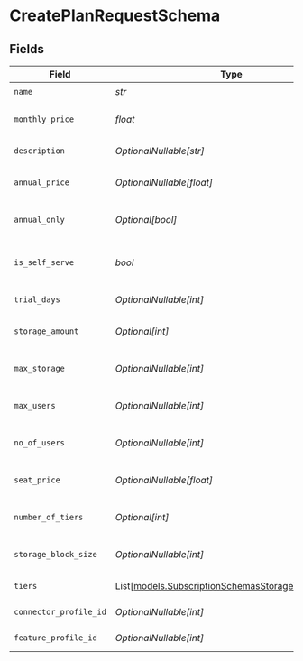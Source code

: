 # CreatePlanRequestSchema


## Fields

| Field                                                                                                  | Type                                                                                                   | Required                                                                                               | Description                                                                                            |
| ------------------------------------------------------------------------------------------------------ | ------------------------------------------------------------------------------------------------------ | ------------------------------------------------------------------------------------------------------ | ------------------------------------------------------------------------------------------------------ |
| `name`                                                                                                 | *str*                                                                                                  | :heavy_check_mark:                                                                                     | Plan name                                                                                              |
| `monthly_price`                                                                                        | *float*                                                                                                | :heavy_check_mark:                                                                                     | Monthly price in USD                                                                                   |
| `description`                                                                                          | *OptionalNullable[str]*                                                                                | :heavy_minus_sign:                                                                                     | Plan description                                                                                       |
| `annual_price`                                                                                         | *OptionalNullable[float]*                                                                              | :heavy_minus_sign:                                                                                     | Annual price in USD                                                                                    |
| `annual_only`                                                                                          | *Optional[bool]*                                                                                       | :heavy_minus_sign:                                                                                     | Whether plan is annual only                                                                            |
| `is_self_serve`                                                                                        | *bool*                                                                                                 | :heavy_check_mark:                                                                                     | Whether users can self-subscribe                                                                       |
| `trial_days`                                                                                           | *OptionalNullable[int]*                                                                                | :heavy_minus_sign:                                                                                     | Trial period in days                                                                                   |
| `storage_amount`                                                                                       | *Optional[int]*                                                                                        | :heavy_minus_sign:                                                                                     | Included storage in GB                                                                                 |
| `max_storage`                                                                                          | *OptionalNullable[int]*                                                                                | :heavy_minus_sign:                                                                                     | Maximum storage in GB                                                                                  |
| `max_users`                                                                                            | *OptionalNullable[int]*                                                                                | :heavy_minus_sign:                                                                                     | Maximum number of users                                                                                |
| `no_of_users`                                                                                          | *OptionalNullable[int]*                                                                                | :heavy_minus_sign:                                                                                     | Number of included users                                                                               |
| `seat_price`                                                                                           | *OptionalNullable[float]*                                                                              | :heavy_minus_sign:                                                                                     | Price per additional user seat                                                                         |
| `number_of_tiers`                                                                                      | *Optional[int]*                                                                                        | :heavy_minus_sign:                                                                                     | Number of storage tiers                                                                                |
| `storage_block_size`                                                                                   | *OptionalNullable[int]*                                                                                | :heavy_minus_sign:                                                                                     | Storage block size in GB                                                                               |
| `tiers`                                                                                                | List[[models.SubscriptionSchemasStorageTierSchema](../models/subscriptionschemasstoragetierschema.md)] | :heavy_minus_sign:                                                                                     | Storage pricing tiers                                                                                  |
| `connector_profile_id`                                                                                 | *OptionalNullable[int]*                                                                                | :heavy_minus_sign:                                                                                     | Connector profile ID                                                                                   |
| `feature_profile_id`                                                                                   | *OptionalNullable[int]*                                                                                | :heavy_minus_sign:                                                                                     | Feature profile ID                                                                                     |